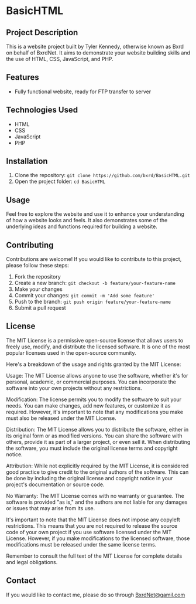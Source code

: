 # BasicHTML


## Project Description

This is a website project built by Tyler Kennedy, otherwise known as Bxrd on behalf of BxrdNet. It aims to demonstrate your website building skills and the use of HTML, CSS, JavaScript, and PHP.

## Features

- Fully functional website, ready for FTP transfer to server

## Technologies Used

- HTML
- CSS
- JavaScript
- PHP

## Installation

1. Clone the repository: `git clone https://github.com/bxrd/BasicHTML.git`
2. Open the project folder: `cd BasicHTML`


## Usage

Feel free to explore the website and use it to enhance your understanding of how a website looks and feels. It also demonstrates some of the underlying ideas and functions required for building a website.

## Contributing

Contributions are welcome! If you would like to contribute to this project, please follow these steps:

1. Fork the repository
2. Create a new branch: `git checkout -b feature/your-feature-name`
3. Make your changes
4. Commit your changes: `git commit -m 'Add some feature'`
5. Push to the branch: `git push origin feature/your-feature-name`
6. Submit a pull request

## License

The MIT License is a permissive open-source license that allows users to freely use, modify, and distribute the licensed software. It is one of the most popular licenses used in the open-source community.

Here's a breakdown of the usage and rights granted by the MIT License:

Usage: The MIT License allows anyone to use the software, whether it's for personal, academic, or commercial purposes. You can incorporate the software into your own projects without any restrictions.

Modification: The license permits you to modify the software to suit your needs. You can make changes, add new features, or customize it as required. However, it's important to note that any modifications you make must also be released under the MIT License.

Distribution: The MIT License allows you to distribute the software, either in its original form or as modified versions. You can share the software with others, provide it as part of a larger project, or even sell it. When distributing the software, you must include the original license terms and copyright notice.

Attribution: While not explicitly required by the MIT License, it is considered good practice to give credit to the original authors of the software. This can be done by including the original license and copyright notice in your project's documentation or source code.

No Warranty: The MIT License comes with no warranty or guarantee. The software is provided "as is," and the authors are not liable for any damages or issues that may arise from its use.

It's important to note that the MIT License does not impose any copyleft restrictions. This means that you are not required to release the source code of your own project if you use software licensed under the MIT License. However, if you make modifications to the licensed software, those modifications must be released under the same license terms.

Remember to consult the full text of the MIT License for complete details and legal obligations.


## Contact

If you would like to contact me, please do so through BxrdNet@gamil.com

